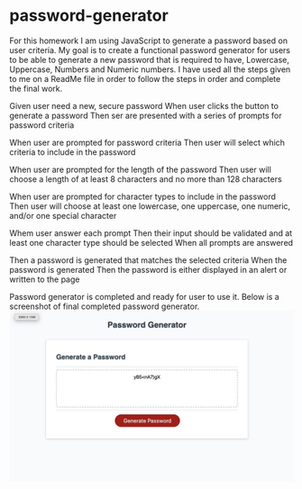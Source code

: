 # password-generator
For this homework I am using JavaScript to generate a password based on user criteria. My goal is to create a functional password generator for users to be able to generate a new password that is required to have, Lowercase, Uppercase, Numbers and Numeric numbers.
I have used all the steps given to me on a ReadMe file in order to follow the steps in order and complete the final work. 


Given user need a new, secure password
When user clicks the button to generate a password
Then ser are presented with a series of prompts for password criteria

When user are prompted for password criteria
Then user will select which criteria to include in the password

When user are prompted for the length of the password
Then user will choose a length of at least 8 characters and no more than 128 characters

When user are prompted for character types to include in the password
Then user will choose at least one lowercase, one uppercase, one numeric, and/or one special character

Whem user answer each prompt
Then their input should be validated and at least one character type should be selected
When all prompts are answered

Then a password is generated that matches the selected criteria
When the password is generated
Then the password is either displayed in an alert or written to the page

Password generator is completed and ready for user to use it. Below is a screenshot of final completed password generator.
![](homework-3/images/Password-Generator.jpeg)
